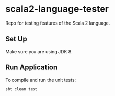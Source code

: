 # scala2-language-tester
Repo for testing features of the Scala 2 language.

## Set Up
Make sure you are using JDK 8.

## Run Application
To compile and run the unit tests:
```
sbt clean test
```

